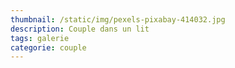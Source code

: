 ```yaml
---
thumbnail: /static/img/pexels-pixabay-414032.jpg
description: Couple dans un lit
tags: galerie
categorie: couple
---
```


